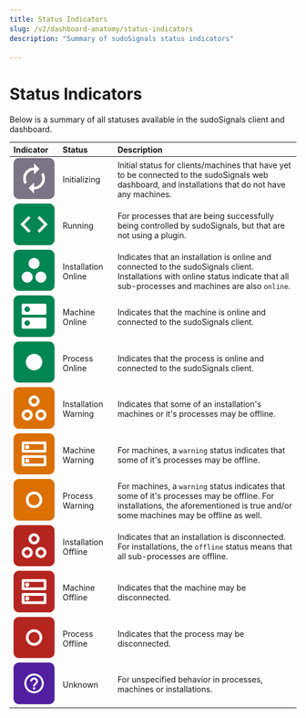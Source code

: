 ```yaml
---
title: Status Indicators
slug: /v2/dashboard-anatomy/status-indicators
description: "Summary of sudoSignals status indicators"

---
```


# Status Indicators

Below is a summary of all statuses available in the sudoSignals client and dashboard.

| Indicator                  | Status | Description |
|:------------------------|:----------------| :---------------|
|![Status Initializing](/img/status-indicators/v2-status-initializing.png)         | Initializing |Initial status for clients/machines that have yet to be connected to the sudoSignals web dashboard, and installations that do not have any machines.|
|![Status Running](/img/status-indicators/v2-status-running.png)          | Running      |For processes that are being successfully being controlled by sudoSignals, but that are not using a plugin.|
|![Status Installation Online](/img/status-indicators/v2-status-installation-online.png)                 |  Installation Online |Indicates that an installation is online and connected to the sudoSignals client. Installations with online status indicate that all sub-processes and machines are also `online`.|
|![Status Machine Online](/img/status-indicators/v2-status-machine-online.png)                 |  Machine Online |Indicates that the machine is online and connected to the sudoSignals client. |
|![Status Process Online](/img/status-indicators/v2-status-online.png)                 |  Process Online |Indicates that the process is online and connected to the sudoSignals client. |
|![Status Installation Warning](/img/status-indicators/v2-status-installation-warning.png) | Installation Warning | Indicates that some of an installation's machines or it's processes may be offline.|
|![Status Machine Warning](/img/status-indicators/v2-status-machine-warning.png) | Machine Warning |For machines,  a `warning` status indicates that some of it's processes may be offline. |
|![Status Process Warning](/img/status-indicators/v2-status-warning.png) | Process Warning |For machines,  a `warning` status indicates that some of it's processes may be offline. For installations, the aforementioned is true and/or some machines may be offline as well.|
|![Status Installation Offline](/img/status-indicators/v2-status-installation-offline.png) | Installation Offline |Indicates that an installation is disconnected. For installations, the `offline` status means that all sub-processes are offline.|
|![Status Machine Offline](/img/status-indicators/v2-status-machine-offline.png) | Machine Offline |Indicates that the machine may be disconnected. |
|![Status Process Offline](/img/status-indicators/v2-status-offline.png) | Process Offline |Indicates that the process may be disconnected. |
|![Status Unknown](/img/status-indicators/v2-status-unknown.png) | Unknown |For unspecified behavior in processes, machines or installations.|